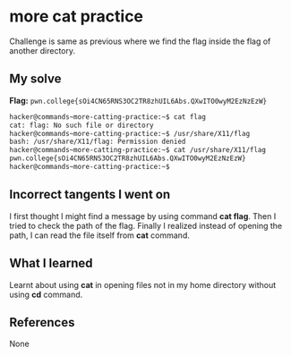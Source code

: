 # more cat practice
Challenge is same as previous where we find the flag inside the flag of another directory. 
## My solve
**Flag:** `pwn.college{sOi4CN65RNS3OC2TR8zhUIL6Abs.QXwITO0wyM2EzNzEzW}`

```bash
hacker@commands~more-catting-practice:~$ cat flag
cat: flag: No such file or directory
hacker@commands~more-catting-practice:~$ /usr/share/X11/flag
bash: /usr/share/X11/flag: Permission denied
hacker@commands~more-catting-practice:~$ cat /usr/share/X11/flag
pwn.college{sOi4CN65RNS3OC2TR8zhUIL6Abs.QXwITO0wyM2EzNzEzW}
hacker@commands~more-catting-practice:~$
```
## Incorrect tangents I went on
I first thought I might find a message by using command **cat flag**.
Then I tried to check the path of the flag.
Finally I realized instead of opening the path, I can read the file itself from **cat** command.
## What I learned
Learnt about using **cat** in opening files not in my home directory without using **cd** command.
## References 
None
